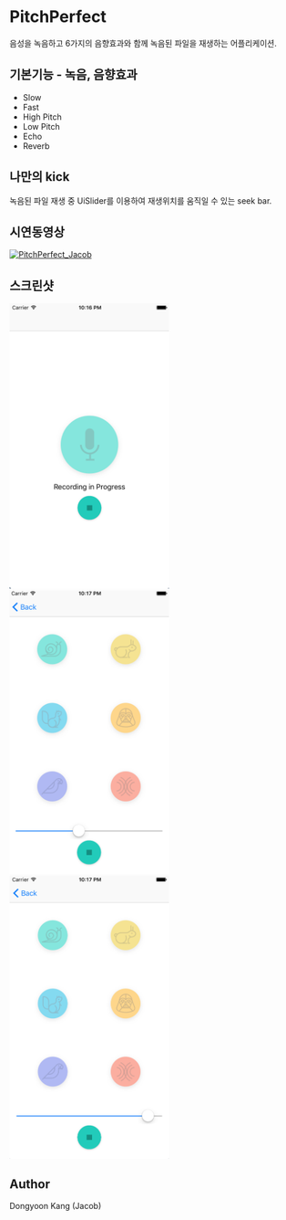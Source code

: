 # PitchPerfect
음성을 녹음하고 6가지의 음향효과와 함께 녹음된 파일을 재생하는 어플리케이션.

## 기본기능 - 녹음, 음향효과
- Slow
- Fast
- High Pitch
- Low Pitch
- Echo
- Reverb

## 나만의 kick
녹음된 파일 재생 중 UiSlider를 이용하여 재생위치를 움직일 수 있는 seek bar.

## 시연동영상
[![PitchPerfect_Jacob](https://img.youtube.com/vi/EEgThECFdn4/0.jpg)](https://youtu.be/EEgThECFdn4)

## 스크린샷
<img src="https://github.com/BoostCamp/PitchPerfect_Jacob/blob/master/screenshot/1.png" width="280">
<img src="https://github.com/BoostCamp/PitchPerfect_Jacob/blob/master/screenshot/2.png" width="280">
<img src="https://github.com/BoostCamp/PitchPerfect_Jacob/blob/master/screenshot/3.png" width="280">

## Author
Dongyoon Kang (Jacob)
